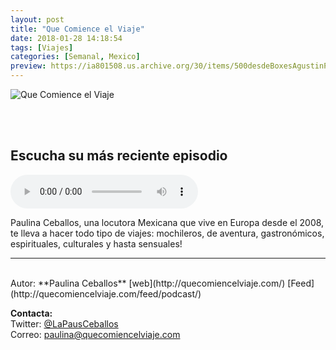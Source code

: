 ```yaml
---
layout: post
title: "Que Comience el Viaje"
date: 2018-01-28 14:18:54
tags: [Viajes]
categories: [Semanal, Mexico]
preview: https://ia801508.us.archive.org/30/items/500desdeBoxesAgustinPalmeiro/300Logo-Paulina-Ceballos%20-%20Paulina%20Ceballos.jpg
---
```


![Que Comience el Viaje](https://ia601508.us.archive.org/30/items/500desdeBoxesAgustinPalmeiro/500Logo-Paulina-Ceballos%20-%20Paulina%20Ceballos.jpg)

<br/>
<br/>

## Escucha su más reciente episodio

<!--reproductor-feed=http://quecomiencelviaje.com/feed/podcast/-->
<!--reproductor-start-->
<audio id="audio" preload="auto" controls="" src="http://media.blubrry.com/que_comience_el_viaje/content.blubrry.com/que_comience_el_viaje/PauCast_0129_El_Viaje_a_Mictlan.mp3"></audio>
<!--reproductor-end-->

Paulina Ceballos, una locutora Mexicana que vive en Europa desde el 2008, te lleva a hacer todo tipo de viajes: mochileros, de aventura, gastronómicos, espirituales, culturales y hasta sensuales!  

_ _ _
<br>
Autor: **Paulina Ceballos**  
[web](http://quecomiencelviaje.com/)  
[Feed](http://quecomiencelviaje.com/feed/podcast/)  



**Contacta:**  
Twitter: [@LaPausCeballos](https://twitter.com/LaPausCeballos)  
Correo: [paulina@quecomiencelviaje.com](mailto:paulina@quecomiencelviaje.com)  
